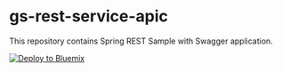 # gs-rest-service-apic

This repository contains Spring REST Sample with Swagger application.


[![Deploy to Bluemix](https://bluemix.net/deploy/button.png)](https://bluemix.net/deploy?repository=https://github.com/LuFerMX/gs-rest-service-apic&branch=master)

